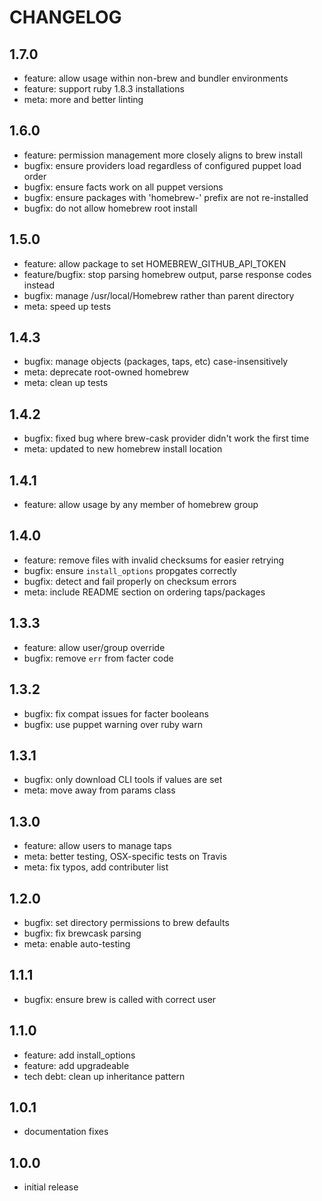 # CHANGELOG

## 1.7.0
- feature: allow usage within non-brew and bundler environments
- feature: support ruby 1.8.3 installations
- meta: more and better linting

## 1.6.0
- feature: permission management more closely aligns to brew install
- bugfix: ensure providers load regardless of configured puppet load order
- bugfix: ensure facts work on all puppet versions
- bugfix: ensure packages with 'homebrew-' prefix are not re-installed
- bugfix: do not allow homebrew root install

## 1.5.0
- feature: allow package to set HOMEBREW_GITHUB_API_TOKEN
- feature/bugfix: stop parsing homebrew output, parse response codes instead
- bugfix: manage /usr/local/Homebrew rather than parent directory
- meta: speed up tests

## 1.4.3
- bugfix: manage objects (packages, taps, etc) case-insensitively
- meta: deprecate root-owned homebrew
- meta: clean up tests

## 1.4.2
- bugfix: fixed bug where brew-cask provider didn't work the first time
- meta: updated to new homebrew install location

## 1.4.1
- feature: allow usage by any member of homebrew group

## 1.4.0
- feature: remove files with invalid checksums for easier retrying
- bugfix: ensure `install_options` propgates correctly
- bugfix: detect and fail properly on checksum errors
- meta: include README section on ordering taps/packages

## 1.3.3
- feature: allow user/group override
- bugfix: remove `err` from facter code

## 1.3.2
- bugfix: fix compat issues for facter booleans
- bugfix: use puppet warning over ruby warn

## 1.3.1
- bugfix: only download CLI tools if values are set
- meta: move away from params class

## 1.3.0
- feature: allow users to manage taps
- meta: better testing, OSX-specific tests on Travis
- meta: fix typos, add contributer list

## 1.2.0
- bugfix: set directory permissions to brew defaults
- bugfix: fix brewcask parsing
- meta: enable auto-testing

## 1.1.1
- bugfix: ensure brew is called with correct user

## 1.1.0
- feature: add install_options
- feature: add upgradeable
- tech debt: clean up inheritance pattern

## 1.0.1
- documentation fixes

## 1.0.0
- initial release
